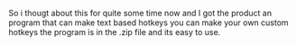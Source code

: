 So i thougt about this for quite some time now and I got the product an program that can make text based hotkeys you can make your own custom hotkeys the program is in the .zip file and its easy to use.
